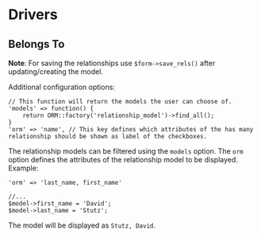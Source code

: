 # Drivers

## Belongs To

**Note**: For saving the relationships use `$form->save_rels()` after updating/creating the model.

Additional configuration options:

    // This function will return the models the user can choose of.
    'models' => function() {
        return ORM::factory('relationship_model')->find_all();
    }
    'orm' => 'name', // This key defines which attributes of the has many relationship should be shown as label of the checkboxes.

The relationship models can be filtered using the `models` option. The `orm` option defines the attributes of the relationship model to be displayed. Example:

    'orm' => 'last_name, first_name'
    
    //...
    $model->first_name = 'David';
    $model->last_name = 'Stutz';

The model will be displayed as `Stutz, David`.
